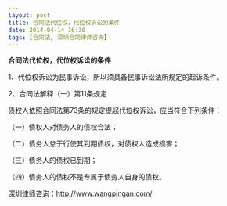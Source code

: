 ```yaml
---
layout: post
title: 合同法代位权，代位权诉讼的条件
date: 2014-04-14 16:30
tags: [合同法, 深圳合同律师咨询]
---
```

<strong>合同法代位权，代位权诉讼的条件</strong>

1、代位权诉讼为民事诉讼，所以须具备民事诉讼法所规定的起诉条件。

2、合同法解释（一）第11条规定

债权人依照合同法第73条的规定提起代位权诉讼，应当符合下列条件：

（一）债权人对债务人的债权合法；

（二）债务人怠于行使其到期债权，对债权人造成损害；

（三）债务人的债权已到期；

（四）债务人的债权不是专属于债务人自身的债权。

<a href="http://www.wangpingan.com/">深圳律师咨询</a>：<a href="http://www.wangpingan.com/">http://www.wangpingan.com/</a>

